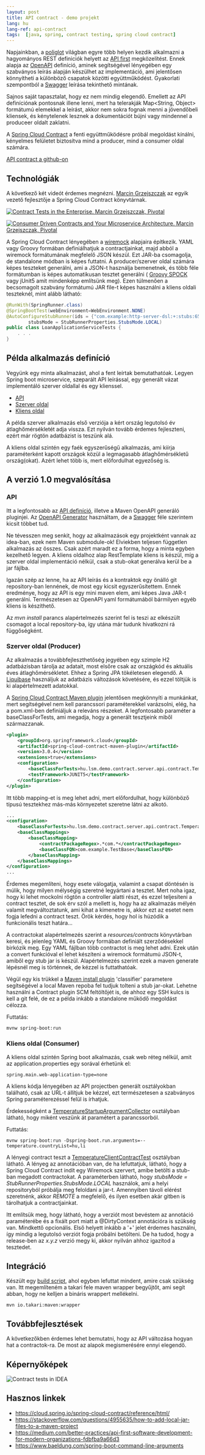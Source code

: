 ```yaml
---
layout: post
title: API contract - demo projekt
lang: hu
lang-ref: api-contract
tags:  [java, spring, contract testing, spring cloud contract]
---
```


Napjainkban, a [poliglot](https://en.wikipedia.org/wiki/Polyglot_(computing)) 
világban egyre több helyen kezdik alkalmazni a hagyományos REST definiciók helyett az 
[API first](https://swagger.io/resources/articles/adopting-an-api-first-approach/) 
megközelítést. Ennek alapja az [OpenAPI](https://www.openapis.org/) 
definíció, aminek segítségével lényegében egy szabványos 
leírás alapján készülhet az implementáció, ami jelentősen könnyítheti a különböző csapatok közötti együttműködést.
Gyakorlati szempontból a [Swagger](https://swagger.io/specification/) leírása tekinthető mintának.

Sajnos saját tapasztalat, hogy ez nem mindig elegendő. Emellett az API definíciónak pontosnak illene lenni, mert
ha telerakják Map<String, Object> formátumú elemekkel a leírást, akkor nem sokra fognak menni a jövendőbeli 
kliensek, és kénytelenek lesznek a dokumentációt bújni vagy mindennel a produceer oldalt zaklatni.

A [Spring Cloud Contract](https://cloud.spring.io/spring-cloud-contract/) 
a fenti együttműködésre próbál megoldást kínálni, kényelmes felületet biztosítva
mind a producer, mind a consumer oldal számára. 

<!-- more -->
[API contract a github-on](https://github.com/lsmhun/demo-api-contract)


## Technológiák
A következő két videót érdemes megnézni. [Marcin Grzejszczak](https://toomuchcoding.com/) az egyik vezető 
fejlesztője a Spring Cloud Contract könyvtárnak.

[![Contract Tests in the Enterprise. Marcin Grzejszczak, Pivotal](https://img.youtube.com/vi/yQjcDlibdWM/0.jpg)](https://www.youtube.com/watch?v=yQjcDlibdWM)

[![Consumer Driven Contracts and Your Microservice Architecture. Marcin Grzejszczak, Pivotal](https://img.youtube.com/vi/sAAklvxmPmk/0.jpg)](https://www.youtube.com/watch?v=sAAklvxmPmk&t=540s)

A Spring Cloud Contract lényegében a [wiremock](http://wiremock.org/) alapjaira építkezik. 
YAML vagy Groovy formában definiálhatjuk a 
contractjainkat, majd abból a wiremock formátumának megfelelő JSON készül. Ezt JAR-ba csomagolja, de standalone módban
is képes futtatni. A producer/szerver oldal számára képes teszteket generálni, ami a JSON-t használja bemenetnek,
és több féle formátumban is képes automatikusan tesztet generálni ( [Groovy SPOCK](https://spockframework.org/) 
vagy jUnit5 amit mindenképp említsünk meg). Ezen túlmenően a becsomagolt szabvány formátumú JAR file-t 
képes használni a kliens oldali teszteknél, mint alább látható:

```java
@RunWith(SpringRunner.class)
@SpringBootTest(webEnvironment=WebEnvironment.NONE)
@AutoConfigureStubRunner(ids = {"com.example:http-server-dsl:+:stubs:6565"},
        stubsMode = StubRunnerProperties.StubsMode.LOCAL)
public class LoanApplicationServiceTests {
    . . .
}
```

## Példa alkalmazás definíció
Vegyünk egy minta alkalmazást, ahol a fent leírtak bemutathatóak. Legyen Spring boot microservice, szeparált API
leírással, egy generált vázat implementáló szerver oldallal és egy klienssel.

- [API](https://github.com/lsmhun/demo-api-contract/demo-contract-api/README.md)
- [Szerver oldal](https://github.com/lsmhun/demo-api-contract/demo-contract-server/README.md)
- [Kliens oldal](https://github.com/lsmhun/demo-api-contract/demo-contract-client/README.md)

A példa szerver alkalmazás első verziója a kért ország legutolsó év átlaghőmérsékletét adja vissza. 
Ezt nyilván tovább érdemes fejleszteni, ezért már rögtön adatbázist is teszünk alá. 

A kliens oldal szintén egy faék egyszerűségű alkalmazás, ami kiírja paraméterként kapott országok közül a
legmagasabb átlaghőmérsékletű ország(okat). Azért lehet több is, mert előfordulhat egyezőség is.

## A verzió 1.0 megvalósítása
### API
Itt a legfontosabb az [API definíció](/artifacts/demo-contract-api/src/main/resources/openapi/v1/demo-contract-openapi.yaml),
illetve a Maven OpenAPI generáló pluginjei. Az [OpenAPI Generator](https://github.com/OpenAPITools/openapi-generator) 
használtam, de a [Swagger](https://swagger.io/tools/swagger-codegen/) 
féle szerintem kicsit többet tud.

Ne tévesszen meg senkit, hogy az alkalmazások egy projektként vannak az idea-ban, ezek nem Maven submodule-ok!
Elviekben teljesen független alkalmazás az összes.
Csak azért maradt ez a forma, hogy a minta egyben kezelhető legyen. A kliens oldalhoz alap RestTemplate kliens is 
készül, míg a szerver oldal implementáció nélkül, csak a stub-okat generálva kerül be a jar fájlba.

Igazán szép az lenne, ha az API leírás és a kontraktok egy önálló git repository-ban lennének, de most egy kicsit
egyszerűsítettem. Ennek eredménye, hogy az API is egy mini maven elem, ami képes Java JAR-t generálni. Természetesen
az OpenAPI yaml formátumából bármilyen egyéb kliens is készíthető.

Az _mvn install_ parancs alapértelmezés szerint fel is teszi az elkészült csomagot a local repository-ba, így
utána már tudunk hivatkozni rá függőségként.

### Szerver oldal (Producer)
Az alkalmazás a továbbfejleszthetőség jegyében egy szimple H2 adatbázisban tárolja az adatait, most elsőre csak az
országkód és aktuális éves átlaghőmérsékletet. Ehhez a Spring JPA tökéletesen elegendő. A [Liquibase](https://www.liquibase.org/)
használjuk az adatbázis változások követésére, és ezzel töltjük is ki alapértelmezett adatokkal.  

A [Spring Cloud Contract Maven plugin](https://cloud.spring.io/spring-cloud-contract/spring-cloud-contract-maven-plugin/plugin-info.html) 
jelentősen megkönnyíti a munkánkat, mert segítségével nem kell parancssori paraméterekkel varázsolni, elég, ha
a pom.xml-ben definiáljuk a releváns részeket. A legfontosabb paraméter a baseClassForTests, ami megadja, hogy
a generált tesztjeink miből származzanak. 

```xml
<plugin>
    <groupId>org.springframework.cloud</groupId>
    <artifactId>spring-cloud-contract-maven-plugin</artifactId>
    <version>3.0.4</version>
    <extensions>true</extensions>
    <configuration>
        <baseClassForTests>hu.lsm.demo.contract.server.api.contract.TemperatureContractBase</baseClassForTests>
        <testFramework>JUNIT5</testFramework>
    </configuration>
</plugin>
```
Itt több mapping-et is meg lehet adni, mert előfordulhat, hogy különböző típusú tesztekhez más-más környezetet
szeretne látni az alkotó. 
```xml
...
<configuration>
    <baseClassForTests>hu.lsm.demo.contract.server.api.contract.TemperatureContractBase</baseClassForTests>
    <baseClassMappings>
        <baseClassMapping>
            <contractPackageRegex>.*com.*</contractPackageRegex>
            <baseClassFQN>com.example.TestBase</baseClassFQN>
        </baseClassMapping>
    </baseClassMappings>
</configuration>
...
```
Érdemes megemlíteni, hogy esete válogatja, valamint a csapat döntésén is múlik, hogy
milyen mélységig szeretné legyártani a tesztet. Mert noha igaz, hogy ki lehet mockolni rögtön a controller
alatti részt, és ezzel teljesíteni a contract tesztet, de sok érv szól a mellett is, hogy ha az alkalmazás mélyén
valamit megváltoztatunk, ami kihat a kimenetre is, akkor ezt az esetet nem fogja lefedni a contract teszt. Örök
kérdés, hogy hol is húzódik a funkcionális teszt határa...

A contractokat alapértelmezés szerint a _resources/contracts_ könyvtárban keresi, és jelenleg YAML és Groovy 
formában definiált szerződésekkel birkózik meg. Egy YAML fájlban több contractot is meg lehet adni. Ezek után 
a convert funkcióval el lehet készíteni a wiremock formátumú JSON-t, amiből egy stub jar is készül. 
Alapértelmezés szerint ezek a maven generate lépésnél meg is történnek, de kézzel is futtathatóak.

Végül egy kis trükkel a [Maven install plugin](https://maven.apache.org/plugins/maven-install-plugin/examples/installing-secondary-artifacts.html#) 
'classifier' parametere segítségével a local Maven repoba fel tudjuk tolteni a stub jar-okat. 
Lehetne használni a Contract plugin SCM feltöltőjét is, de ahhoz egy SSH kulcs is kell a git felé,
de ez a példa inkább a standalone működő megoldást célozza.

Futtatás:
```shell
mvnw spring-boot:run
```
### Kliens oldal (Consumer)
A kliens oldal szintén Spring boot alkalmazás, csak web réteg nélkül, amit az application.properties egy 
sorával érhetünk el:
```properties
spring.main.web-application-type=none
```
A kliens kódja lényegében az API projectben generált osztályokban található, csak az URL-t állítjuk be kézzel,
ezt természetesen a szabványos Spring paraméterezéssel felül is írhatjuk.

Érdekességként a [TemperatureStartupArgumentCollector](https://github.com/lsmhun/demo-api-contract/demo-contract-client/src/main/java/hu/lsm/demo/contract/client/startup/TemperatureStartupArgumentCollector.java)
osztályban látható, hogy miként veszünk át paramétert a parancssorból.

Futtatás:
```shell
mvnw spring-boot:run -Dspring-boot.run.arguments=--temperature.countryList=hu,li
```

A lényegi contract teszt a [TemperatureClientContractTest](https://github.com/lsmhun/demo-api-contract/demo-contract-client/src/test/java/hu/lsm/demo/contract/client/TemperatureClientContractTest.java)
osztályban látható. A lényeg az annotációban van, de ha lefuttatjuk, látható, hogy a Spring Cloud Contract
indít egy Wiremock szervert, amibe betölti a stub-ban megadott contractokat. A paraméterben látható, hogy
_stubsMode = StubRunnerProperties.StubsMode.LOCAL_ használok, ami a helyi repositoryból próbálja meg feloldani
a jar-t. Amennyiben távoli elérést szeretnénk, akkor _REMOTE_ a megfelelő, és ilyen esetben akár gitben is
tárolhatjuk a contractjainkat. 

Itt említsük meg, hogy látható, hogy a verziót most bevéstem az annotáció paraméterébe és a fixált port miatt a 
@DirtyContext annotációra is szükség van. Mindkettő opcionális. Első helyett inkább a '+' jelet érdemes használni,
így mindig a legutolsó verziót fogja próbálni betölteni. De ha tudod, hogy a release-ben az _x.y.z_ verzió megy ki,
akkor nyilván ahhoz igazítod a tesztedet.

## Integráció
Készült egy [build script](https://github.com/lsmhun/demo-api-contract/build.sh), ahol egyben lefuttat mindent, amire csak szükség van. Itt megemlíteném
a takari fele maven wrapper begyűjtőt, ami segít abban, hogy ne kelljen a bináris wrappert mellékelni.
```shell
mvn io.takari:maven:wrapper
```

## Továbbfejlesztések

A következőkben érdemes lehet bemutatni, hogy az API változása hogyan hat a contractok-ra. De most az alapok 
megismerésére ennyi elegendő.

## Képernyőképek
![Contract tests in IDEA](/artifacts/contract-demo-02-with-comments.png)

## Hasznos linkek
- https://cloud.spring.io/spring-cloud-contract/reference/html/
- https://stackoverflow.com/questions/4955635/how-to-add-local-jar-files-to-a-maven-project
- https://medium.com/better-practices/api-first-software-development-for-modern-organizations-fdbfba9a66d3
- https://www.baeldung.com/spring-boot-command-line-arguments